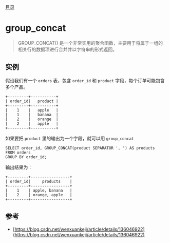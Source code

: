 [目录](./)

# group_concat

> GROUP_CONCAT() 是一个非常实用的聚合函数，主要用于将属于一组的相关行的数据项进行合并并以字符串的形式返回。

## 实例

假设我们有一个 `orders` 表，包含 `order_id` 和 `product` 字段，每个订单可能包含多个产品。

```
+---------+-----------+
| order_id|   product |
+---------+-----------+
|    1    |   apple   |
|    1    |   banana  |
|    2    |   orange  |
|    2    |   apple   |
+---------+-----------+
```

如果要把 `product` 里的输出为一个字段，就可以用 `group_concat`

```
SELECT order_id, GROUP_CONCAT(product SEPARATOR ', ') AS products
FROM orders
GROUP BY order_id;
```

输出结果为：
```
+---------+-----------------+
| order_id|     products    |
+---------+-----------------+
|    1    | apple, banana   |
|    2    | orange, apple   |
+---------+-----------------+
```

## 参考

* [https://blog.csdn.net/wenxuankeji/article/details/136046922](https://blog.csdn.net/wenxuankeji/article/details/136046922)